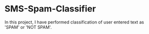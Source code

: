 # SMS-Spam-Classifier
In this project, I have performed classification of user entered text as 'SPAM' or 'NOT SPAM'.
